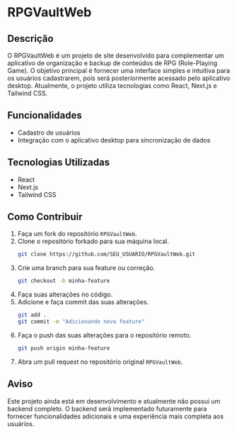 # RPGVaultWeb

## Descrição
O RPGVaultWeb é um projeto de site desenvolvido para complementar um aplicativo de organização e backup de conteúdos de RPG (Role-Playing Game). O objetivo principal é fornecer uma interface simples e intuitiva para os usuários cadastrarem, pois será posteriormente acessado pelo aplicativo desktop. Atualmente, o projeto utiliza tecnologias como React, Next.js e Tailwind CSS.

## Funcionalidades
- Cadastro de usuários
- Integração com o aplicativo desktop para sincronização de dados

## Tecnologias Utilizadas
- React
- Next.js
- Tailwind CSS

## Como Contribuir
1. Faça um fork do repositório `RPGVaultWeb`.
2. Clone o repositório forkado para sua máquina local.
   ```bash
   git clone https://github.com/SEU_USUARIO/RPGVaultWeb.git
   ```
3. Crie uma branch para sua feature ou correção.
   ```bash
   git checkout -b minha-feature
   ```
4. Faça suas alterações no código.
5. Adicione e faça commit das suas alterações.
   ```bash
   git add .
   git commit -m "Adicionando nova feature"
   ```
6. Faça o push das suas alterações para o repositório remoto.
   ```bash
   git push origin minha-feature
   ```
7. Abra um pull request no repositório original `RPGVaultWeb`.

## Aviso
Este projeto ainda está em desenvolvimento e atualmente não possui um backend completo. O backend será implementado futuramente para fornecer funcionalidades adicionais e uma experiência mais completa aos usuários.
